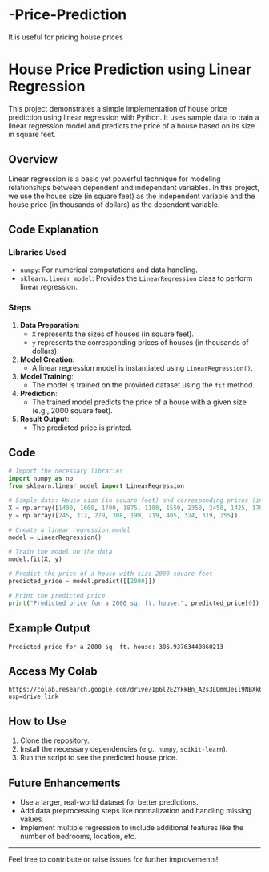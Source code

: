 # -Price-Prediction
It is useful for pricing house prices

# House Price Prediction using Linear Regression

This project demonstrates a simple implementation of house price prediction using linear regression with Python. It uses sample data to train a linear regression model and predicts the price of a house based on its size in square feet.

## Overview

Linear regression is a basic yet powerful technique for modeling relationships between dependent and independent variables. In this project, we use the house size (in square feet) as the independent variable and the house price (in thousands of dollars) as the dependent variable.

## Code Explanation

### Libraries Used
- `numpy`: For numerical computations and data handling.
- `sklearn.linear_model`: Provides the `LinearRegression` class to perform linear regression.

### Steps
1. **Data Preparation**:
    - `X` represents the sizes of houses (in square feet).
    - `y` represents the corresponding prices of houses (in thousands of dollars).
2. **Model Creation**:
    - A linear regression model is instantiated using `LinearRegression()`.
3. **Model Training**:
    - The model is trained on the provided dataset using the `fit` method.
4. **Prediction**:
    - The trained model predicts the price of a house with a given size (e.g., 2000 square feet).
5. **Result Output**:
    - The predicted price is printed.

## Code
```python
# Import the necessary libraries
import numpy as np
from sklearn.linear_model import LinearRegression

# Sample data: House size (in square feet) and corresponding prices (in thousands of dollars)
X = np.array([1400, 1600, 1700, 1875, 1100, 1550, 2350, 2450, 1425, 1700]).reshape(-1, 1)
y = np.array([245, 312, 279, 308, 199, 219, 405, 324, 319, 255])

# Create a linear regression model
model = LinearRegression()

# Train the model on the data
model.fit(X, y)

# Predict the price of a house with size 2000 square feet
predicted_price = model.predict([[2000]])

# Print the predicted price
print("Predicted price for a 2000 sq. ft. house:", predicted_price[0])
```

## Example Output
```
Predicted price for a 2000 sq. ft. house: 306.93763440860213
```
## Access My Colab
```
https://colab.research.google.com/drive/1p6l2EZYkkBn_A2s3LOmmJeil9NBXkbug?usp=drive_link
```

## How to Use
1. Clone the repository.
2. Install the necessary dependencies (e.g., `numpy`, `scikit-learn`).
3. Run the script to see the predicted house price.

## Future Enhancements
- Use a larger, real-world dataset for better predictions.
- Add data preprocessing steps like normalization and handling missing values.
- Implement multiple regression to include additional features like the number of bedrooms, location, etc.

---
Feel free to contribute or raise issues for further improvements!

